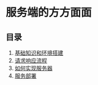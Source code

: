 # 服务端的方方面面

## 目录

1. [基础知识和环境搭建](BasicKnowledgeAndEnvironment.docx)
2. [请求响应流程](RequestResopnseWorkflow.docx)
3. [如何实现服务器](HowToImplementServer.docx)
4. [服务部署](DeployService.docx)